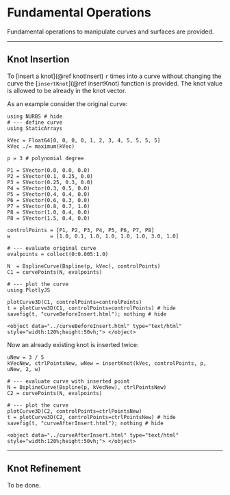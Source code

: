 
# Fundamental Operations

Fundamental operations to manipulate curves and surfaces are provided.

---
## Knot Insertion

To [insert a knot](@ref knotInsert) ``r`` times into a curve without changing the curve the [`insertKnot`](@ref insertKnot) function is provided.
The knot value is allowed to be already in the knot vector.

As an example consider the original curve:
```@example fundamentalOp
using NURBS # hide
# --- define curve
using StaticArrays

kVec = Float64[0, 0, 0, 0, 1, 2, 3, 4, 5, 5, 5, 5]
kVec ./= maximum(kVec)

p = 3 # polynomial degree

P1 = SVector(0.0, 0.0, 0.0)
P2 = SVector(0.1, 0.25, 0.0)
P3 = SVector(0.25, 0.3, 0.0)
P4 = SVector(0.3, 0.5, 0.0)
P5 = SVector(0.4, 0.4, 0.0)
P6 = SVector(0.6, 0.3, 0.0)
P7 = SVector(0.8, 0.7, 1.0)
P8 = SVector(1.0, 0.4, 0.0)
P8 = SVector(1.5, 0.4, 0.0)

controlPoints = [P1, P2, P3, P4, P5, P6, P7, P8]
w             = [1.0, 0.1, 1.0, 1.0, 1.0, 1.0, 3.0, 1.0]

# --- evaluate original curve
evalpoints = collect(0:0.005:1.0)

N  = BsplineCurve(Bspline(p, kVec), controlPoints)
C1 = curvePoints(N, evalpoints)

# --- plot the curve
using PlotlyJS

plotCurve3D(C1, controlPoints=controlPoints)
t = plotCurve3D(C1, controlPoints=controlPoints) # hide
savefig(t, "curveBeforeInsert.html"); nothing # hide
```

```@raw html
<object data="../curveBeforeInsert.html" type="text/html"  style="width:120%;height:50vh;"> </object>
```



Now an already existing knot is inserted twice:
```@example fundamentalOp
uNew = 3 / 5
kVecNew, ctrlPointsNew, wNew = insertKnot(kVec, controlPoints, p, uNew, 2, w)

# --- evaluate curve with inserted point
N = BsplineCurve(Bspline(p, kVecNew), ctrlPointsNew)
C2 = curvePoints(N, evalpoints)

# --- plot the curve
plotCurve3D(C2, controlPoints=ctrlPointsNew)
t = plotCurve3D(C2, controlPoints=ctrlPointsNew) # hide
savefig(t, "curveAfterInsert.html"); nothing # hide
```

```@raw html
<object data="../curveAfterInsert.html" type="text/html"  style="width:120%;height:50vh;"> </object>
```

---
## Knot Refinement

To be done.

